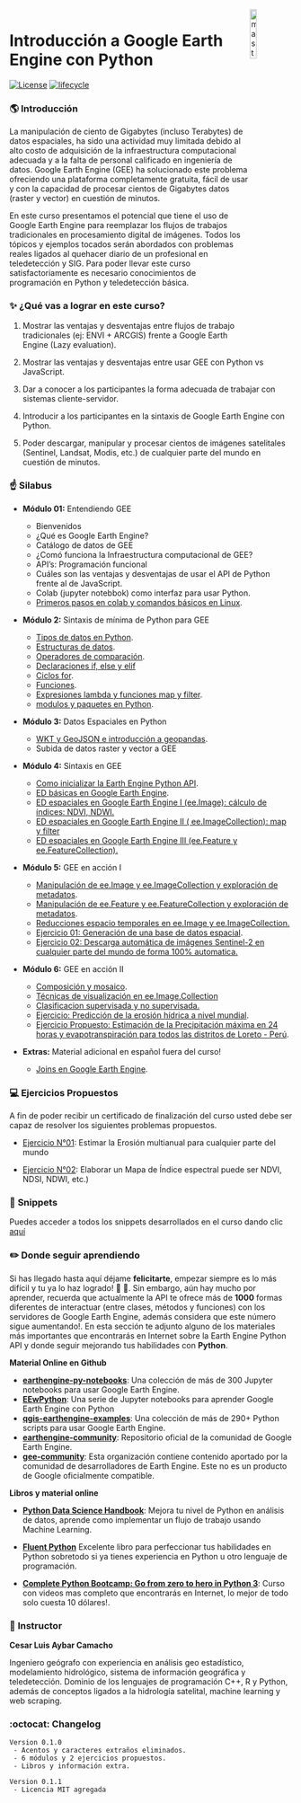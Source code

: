 <img alt="mastergis" src="https://user-images.githubusercontent.com/16768318/73984100-c96ee500-492f-11ea-92a8-87ba3ffc1a60.jpg" align="right" width = 15%/>

# **Introducción a Google Earth Engine con Python**

[![License](https://img.shields.io/badge/License-MIT-blue.svg)](https://opensource.org/licenses/MIT)
[![lifecycle](https://img.shields.io/badge/lifecycle-stable-brightgreen.svg)](https://www.tidyverse.org/lifecycle/#stable)

### :earth_americas: **Introducción** 

La manipulación de ciento de Gigabytes (incluso Terabytes) de datos espaciales, ha sido una actividad muy limitada debido al alto costo de adquisición de la infraestructura computacional adecuada y a la falta de personal calificado en ingeniería de datos. Google Earth Engine (GEE) ha solucionado este problema ofreciendo una plataforma completamente gratuita, fácil de usar y con la capacidad de procesar cientos de Gigabytes datos (raster y vector) en cuestión de minutos.

En este curso presentamos el potencial que tiene el uso de Google Earth Engine para reemplazar los flujos de trabajos tradicionales en procesamiento digital de imágenes. Todos los tópicos y ejemplos tocados serán abordados con problemas reales ligados al quehacer diario de un profesional en teledetección y SIG. Para poder llevar este curso satisfactoriamente es necesario conocimientos de programación en Python y teledetección básica.

### :sparkles: **¿Qué vas a lograr en este curso?**

1) Mostrar las ventajas y desventajas entre flujos de trabajo tradicionales (ej: ENVI + ARCGIS) frente a Google Earth Engine (Lazy evaluation).

2) Mostrar las ventajas y desventajas entre usar GEE con Python vs JavaScript.

3) Dar a conocer a los participantes la forma adecuada de trabajar con sistemas cliente-servidor.

4) Introducir a los participantes en la sintaxis de Google Earth Engine con Python.

5) Poder descargar, manipular y procesar cientos de imágenes satelitales (Sentinel, Landsat, Modis, etc.) de cualquier parte del mundo en cuestión de minutos.

### :point_up: **Silabus**

- **Módulo 01:** Entendiendo GEE
  - Bienvenidos
  - ¿Qué es Google Earth Engine?
  - Catálogo de datos de GEE
  - ¿Comó funciona la Infraestructura computacional de GEE?
  - API’s: Programación funcional
  - Cuáles son las ventajas y desventajas de usar el API de Python frente al de JavaScript.
  - Colab (jupyter notebbok) como interfaz para usar Python.
  - [Primeros pasos en colab y comandos básicos en Linux](https://colab.research.google.com/github/mastergis/curso-GEE/blob/main/module01/01_introcolab.ipynb).


- **Módulo 2:** Sintaxis de mínima de Python para GEE
  - [Tipos de datos en Python](https://colab.research.google.com/github/mastergis/curso-GEE/blob/main/module02/01_tipodedatos.ipynb).
  - [Estructuras de datos](https://colab.research.google.com/github/csaybar/EarthEngineMasterGIS/blob/master/module02/02_estructuradedatos.ipynb).
  - [Operadores de comparación](https://colab.research.google.com/github/csaybar/EarthEngineMasterGIS/blob/master/module02/03_Operadoresdecomparación.ipynb).
  - [Declaraciones if, else y elif](https://colab.research.google.com/github/csaybar/EarthEngineMasterGIS/blob/master/module02/04_if_else_elif.ipynb)
  - [Ciclos for](https://colab.research.google.com/github/csaybar/EarthEngineMasterGIS/blob/master/module02/05_Ciclosfor.ipynb).
  - [Funciones](https://colab.research.google.com/github/csaybar/EarthEngineMasterGIS/blob/master/module02/06_Funciones.ipynb).
  - [Expresiones lambda y funciones map y filter](https://colab.research.google.com/github/csaybar/EarthEngineMasterGIS/blob/master/module02/07_Lambda.ipynb).
  - [modulos y paquetes en Python](https://colab.research.google.com/github/csaybar/EarthEngineMasterGIS/blob/master/module02/08_Modulos_y_Paquetes.ipynb).
  
  
- **Módulo 3:** Datos Espaciales en Python
  - [WKT y GeoJSON e introducción a geopandas](https://colab.research.google.com/github/csaybar/EarthEngineMasterGIS/blob/master/module03/01_wkt_geojson.ipynb).
  - Subida de datos raster y vector a GEE


- **Módulo 4:** Sintaxis en GEE 
  - [Como inicializar la Earth Engine Python API](https://colab.research.google.com/github/csaybar/EarthEngineMasterGIS/blob/master/module04/01_EDGEE.ipynb).
  - [ED básicas en Google Earth Engine](https://colab.research.google.com/github/csaybar/EarthEngineMasterGIS/blob/master/module04/01_EDGEE.ipynb).
  - [ED espaciales en Google Earth Engine I (ee.Image): cálculo de índices: NDVI, NDWI.](https://colab.research.google.com/github/csaybar/EarthEngineMasterGIS/blob/master/module04/02_EDGEE.ipynb) 
  - [ED espaciales en Google Earth Engine II ( ee.ImageCollection): map y filter](https://colab.research.google.com/github/csaybar/EarthEngineMasterGIS/blob/master/module04/03_EDGEE.ipynb)
  - [ED espaciales en Google Earth Engine III (ee.Feature y ee.FeatureCollection).](https://colab.research.google.com/github/csaybar/EarthEngineMasterGIS/blob/master/module04/04_EDGEE.ipynb)


- **Módulo 5:** GEE en acción I
  - [Manipulación de ee.Image y ee.ImageCollection y exploración de metadatos](https://colab.research.google.com/github/csaybar/EarthEngineMasterGIS/blob/master/module05/01_metadatos_I.ipynb).
  - [Manipulación de ee.Feature y ee.FeatureCollection y exploración de metadatos](https://colab.research.google.com/github/csaybar/EarthEngineMasterGIS/blob/master/module05/02_metadatos_II.ipynb).
  - [Reducciones espacio temporales en ee.Image y ee.ImageCollection.](https://colab.research.google.com/github/csaybar/EarthEngineMasterGIS/blob/master/module05/03_reducer.ipynb)
  - [Ejercicio 01:  Generación de una base de datos espacial](https://colab.research.google.com/github/csaybar/EarthEngineMasterGIS/blob/master/module05/04_Ejercicio_01.ipynb).
  - [Ejercicio 02:  Descarga automática de imágenes Sentinel-2 en cualquier parte del mundo de forma 100% automatica.](https://colab.research.google.com/github/csaybar/EarthEngineMasterGIS/blob/master/module05/05_Ejercicio_02.ipynb)


- **Módulo 6:** GEE en acción II
  - [Composición y mosaico](https://colab.research.google.com/github/csaybar/EarthEngineMasterGIS/blob/master/module06/01_composites.ipynb).
  - [Técnicas de visualización en ee.Image.Collection](https://colab.research.google.com/github/csaybar/EarthEngineMasterGIS/blob/master/module06/02_ICviz.ipynb)
  - [Clasificacion supervisada y no supervisada.](https://colab.research.google.com/github/csaybar/EarthEngineMasterGIS/blob/master/module06/03_class.ipynb)
  - [Ejercicio: Predicción de la erosión hídrica a nivel mundial](https://colab.research.google.com/github/csaybar/EarthEngineMasterGIS/blob/master/module06/04_RUSLE.ipynb).
  - [Ejercicio Propuesto:  Estimación de la Precipitación máxima en 24 horas y evapotranspiración para todos las distritos de Loreto - Perú](https://colab.research.google.com/github/csaybar/EarthEngineMasterGIS/blob/master/module06/prop01_PP_ETP.ipynb).
- **Extras:** Material adicional en español fuera del curso!
  - [Joins en Google Earth Engine](https://colab.research.google.com/github/csaybar/EarthEngineMasterGIS/blob/master/EXTRA/extra_joins.ipynb).

### :computer: **Ejercicios Propuestos**

A fin de poder recibir un certificado de finalización del curso usted debe ser capaz de resolver los siguientes problemas propuestos.

- [Ejercicio N°01](https://colab.research.google.com/github/csaybar/EarthEngineMasterGIS/blob/master/tarea/PROP_01_RUSLE.ipynb):  Estimar la Erosión multianual para cualquier parte del mundo

- [Ejercicio N°02](https://colab.research.google.com/github/csaybar/EarthEngineMasterGIS/blob/master/tarea/Indices.ipynb): Elaborar un Mapa de Índice espectral puede ser NDVI, NDSI, NDWI, etc.) 
### :gift: **Snippets**

Puedes acceder a todos los snippets desarrollados en el curso dando clic [aquí](https://colab.research.google.com/drive/1n0CWwURmOmw93GDkiwcT5HWtwv5pbtjl)

### :pencil2: **Donde seguir aprendiendo**  

Si has llegado hasta aquí déjame **felicitarte**, empezar siempre es lo más difícil y tu ya lo haz logrado! :tada: :tada:. Sin embargo, aún hay mucho por aprender, recuerda que actualmente la API te ofrece más de **1000** formas diferentes de interactuar (entre  clases, métodos y funciones) con los servidores de Google Earth Engine, además considera que este número sigue aumentando!.  En esta sección te adjunto alguno de los materiales más importantes que encontrarás en Internet sobre la Earth Engine Python API y donde seguir mejorando tus habilidades con **Python**.

**Material Online en Github**

- [**earthengine-py-notebooks**](https://github.com/giswqs/earthengine-py-notebooks): Una colección de más de 300 Jupyter notebooks para usar Google Earth Engine.
- [**EEwPython**](https://github.com/csaybar/EEwPython): Una serie de Jupyter notebooks para aprender Google Earth Engine con Python
- [**qgis-earthengine-examples**](https://github.com/giswqs/qgis-earthengine-examples): Una colección de más de 290+ Python scripts para usar Google Earth Engine.
- [**earthengine-community**](https://github.com/google/earthengine-community): Repositorio oficial de la comunidad de Google Earth Engine.
- [**gee-community**](https://github.com/gee-community): Esta organización contiene contenido aportado por la comunidad de desarrolladores de Earth Engine. Este no es un producto de Google oficialmente compatible.

**Libros y material online**

- [**Python Data Science Handbook**](https://colab.research.google.com/github/jakevdp/PythonDataScienceHandbook/blob/master/notebooks/Index.ipynb): Mejora tu nivel de Python en análisis de datos, aprende como implementar un flujo de trabajo usando Machine Learning.

- [**Fluent Python**](https://www.amazon.com/Fluent-Python-Concise-Effective-Programming/dp/1491946008) Excelente libro para perfeccionar tus habilidades en Python sobretodo si ya tienes experiencia en Python u otro lenguaje de programación.

- [**Complete Python Bootcamp: Go from zero to hero in Python 3**](https://www.udemy.com/course/complete-python-bootcamp/): Curso con videos mas completo que encontrarás en Internet, lo mejor de todo solo cuesta 10 dólares!.

### :man: **Instructor** 

**Cesar Luis Aybar Camacho**

Ingeniero geógrafo con experiencia en análisis geo estadístico, modelamiento hidrológico, sistema de información geográfica y teledetección. Dominio de los lenguajes de programación C++, R y Python, además de conceptos ligados a la hidrología satelital, machine learning y web scraping. 

### :octocat: **Changelog**

```
Version 0.1.0
 - Acentos y caracteres extraños eliminados.
 - 6 módulos y 2 ejercicios propuestos.
 - Libros y información extra.

Version 0.1.1
 - Licencia MIT agregada
```



